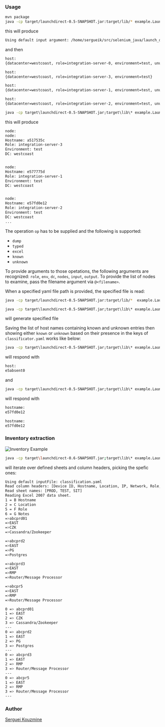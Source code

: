 ### Usage

```sh
mvn package
java -cp target/launchdirect-0.5-SNAPSHOT.jar:target/lib/* example.LaunchDirect -role integration-server -dc westcoast -env test -op dump
```
this will produce
```sh
Using default input argument: /home/sergueik/src/selenium_java/launch_direct/src/main/resources/classification.yaml
```
and then
```sh
host:
{datacenter=westcoast, role=integration-server-0, environment=test, unused1=null, unused2=null}

host:
{datacenter=westcoast, role=integration-server-3, environment=test}

host:
{datacenter=westcoast, role=integration-server-1, environment=test, unused1=null}

host:
{datacenter=westcoast, role=integration-server-2, environment=test, unused1=null}```
```
```cmd
java -cp target\launchdirect-0.5-SNAPSHOT.jar;target\lib\* example.LaunchDirect -role server -dc westcoast -env test -op typed
```
this will produce
```sh
node:
node:
Hostname: a517535c
Role: integration-server-3
Environment: test
DC: westcoast


node:
Hostname: e577775d
Role: integration-server-1
Environment: test
DC: westcoast


node:
Hostname: e57fd0e12
Role: integration-server-2
Environment: test
DC: westcoast
...
```

The operation `op` has to be supplied and the following is supported:
  * `dump`
  * `typed`
  * `excel`
  * `known`
  * `unknown`

To provide arguments to those opetations, the following arguments are recognized: `role`, `env`, `dc`, `nodes`, `input`, `output`.
To provide the list of nodes to examine, pass the filename argument via `@<filename>`. 

When a specified yaml file path is provided, the specified file is read:

```sh
java -cp target/launchdirect-0.5-SNAPSHOT.jar:target/lib/*  example.LaunchDirect -role server -input src/main/resources/classification.yaml -dc westcoast -env test -op dump
```

```cmd
java -cp target\launchdirect-0.5-SNAPSHOT.jar;target\lib\* example.LaunchDirect -role integration-server -dc westcoast -env test -op excel -output test1.xlsx
```
will generate specified file


Saving the list of host names containing known and unknown entries  then showing either `known` or `unknown` based on their presence in the keys of `classificator.yaml` works like below:
```cmd
java -cp target\launchdirect-0.5-SNAPSHOT.jar;target\lib\* example.LaunchDirect -role integration-server -dc westcoast -env test -op unknown -nodes @nodes.txt
```
will respond with
```sh
host:
e5absent0
```
and
```cmd
java -cp target\launchdirect-0.5-SNAPSHOT.jar;target\lib\* example.LaunchDirect -role integration-server -dc westcoast -env test -op known -nodes @nodes.txt
```
will respond with
```sh
hostname:
e57fd0e12

hostname:
e57fd0e12
```

### Inventory  extraction

![Inventory Example](https://github.com/sergueik/selenium_java/blob/master/launch_direct/screenshots/inventory_capture.png)

```sh
java -cp target\launchdirect-0.6-SNAPSHOT.jar;target\lib\* example.LaunchDirect -inventory inventory.xlsx -op import -role * -dc * -env * -debug
```

will iterate over defined sheets and column headers, picking the spefic ones:
```sh
Using default inputFile: classification.yaml
Read column headers: [Device ID, Hostname, Location, IP, Network, Role, Notes]
Read sheet names: [PROD, TEST, SIT]
Reading Excel 2007 data sheet.
1 = B Hostname
2 = C Location
5 = F Role
6 = G Notes
=>abcprd01
=>EAST
=>CZK
=>Cassandra/Zookeeper

=>abcprd2
=>EAST
=>PG
=>Postgres

=>abcprd3
=>EAST
=>RMP
=>Router/Message Processor

=>abcpr5
=>EAST
=>RMP
=>Router/Message Processor

0 => abcprd01
1 => EAST
2 => CZK
3 => Cassandra/Zookeeper
---
0 => abcprd2
1 => EAST
2 => PG
3 => Postgres
---
0 => abcprd3
1 => EAST
2 => RMP
3 => Router/Message Processor
---
0 => abcpr5
1 => EAST
2 => RMP
3 => Router/Message Processor
---
```
### Author
[Serguei Kouzmine](kouzmine_serguei@yahoo.com)
